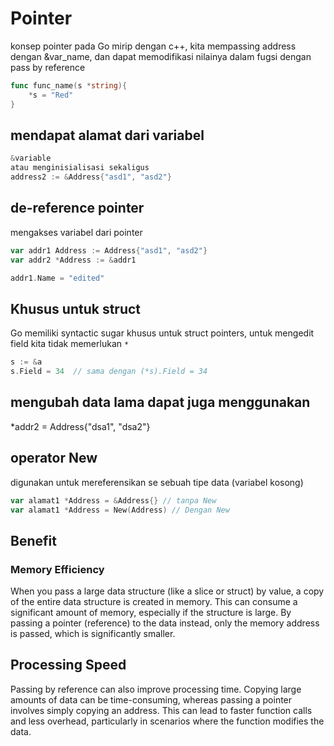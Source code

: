 # Pointer

konsep pointer pada Go mirip dengan c++, kita mempassing address dengan &var_name, dan dapat memodifikasi nilainya dalam fugsi dengan pass by reference

```go
func func_name(s *string){
    *s = "Red"
}
```

## mendapat alamat dari variabel

```go
&variable
atau menginisialisasi sekaligus
address2 := &Address{"asd1", "asd2"}
```

## de-reference pointer

mengakses variabel dari pointer

```go
var addr1 Address := Address{"asd1", "asd2"}
var addr2 *Address := &addr1

addr1.Name = "edited"
```

## Khusus untuk struct

Go memiliki syntactic sugar khusus untuk struct pointers, untuk mengedit field kita tidak memerlukan `*`

```go
s := &a
s.Field = 34  // sama dengan (*s).Field = 34

```

## mengubah data lama dapat juga menggunakan

*addr2 = Address{"dsa1", "dsa2"}

## operator New

digunakan untuk mereferensikan se sebuah tipe data (variabel kosong)

```go
var alamat1 *Address = &Address{} // tanpa New
var alamat1 *Address = New(Address) // Dengan New
```

## Benefit

### Memory Efficiency

When you pass a large data structure (like a slice or struct) by value, a copy of the entire data structure is created in memory. This can consume a significant amount of memory, especially if the structure is large. By passing a pointer (reference) to the data instead, only the memory address is passed, which is significantly smaller.

## Processing Speed

Passing by reference can also improve processing time. Copying large amounts of data can be time-consuming, whereas passing a pointer involves simply copying an address. This can lead to faster function calls and less overhead, particularly in scenarios where the function modifies the data.
